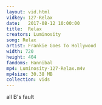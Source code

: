 ```yaml
---
layout: vid.html
vidkey: 127-Relax
date:   2017-08-12 10:00:00
title:  Relax
creators: Luminosity
song: Relax
artist: Frankie Goes To Hollywood
width: 720
height: 404
fandoms: Hannibal
mp4: Luminosity-127-Relax.m4v
mp4size: 30.38 MB
collection: vids
---
```


  <div>
  all B's fault
  </div>
  